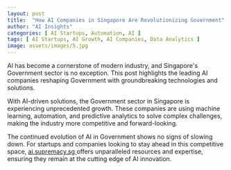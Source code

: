 ```yaml
---
layout: post
title:  "How AI Companies in Singapore Are Revolutionizing Government"
author: "AI Insights"
categories: [ AI Startups, Automation, AI ]
tags: [ AI Startups, AI Growth, AI Companies, Data Analytics ]
image: assets/images/5.jpg
---
```


AI has become a cornerstone of modern industry, and Singapore's Government sector is no exception. This post highlights the leading AI companies reshaping Government with groundbreaking technologies and solutions.

With AI-driven solutions, the Government sector in Singapore is experiencing unprecedented growth. These companies are using machine learning, automation, and predictive analytics to solve complex challenges, making the industry more competitive and forward-looking.

The continued evolution of AI in Government shows no signs of slowing down. For startups and companies looking to stay ahead in this competitive space, <a href="https://ai.supremacy.sg" target="_blank"> ai.supremacy.sg </a> offers unparalleled resources and expertise, ensuring they remain at the cutting edge of AI innovation.
